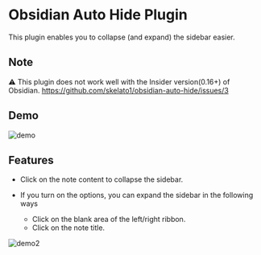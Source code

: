 # Obsidian Auto Hide Plugin

This plugin enables you to collapse (and expand) the sidebar easier.

## Note

⚠️ This plugin does not work well with the Insider version(0.16+) of Obsidian. https://github.com/skelato1/obsidian-auto-hide/issues/3

## Demo

![demo](https://user-images.githubusercontent.com/97661658/184786896-358e253a-d024-4d31-a33b-f200ce69e53a.gif)

## Features

- Click on the note content to collapse the sidebar.

- If you turn on the options, you can expand the sidebar in the following ways
    - Click on the blank area of the left/right ribbon.
    - Click on the note title.

![demo2](https://user-images.githubusercontent.com/97661658/184786906-ba29ca56-9d06-48c1-a148-3c8e6b503d6d.gif)
